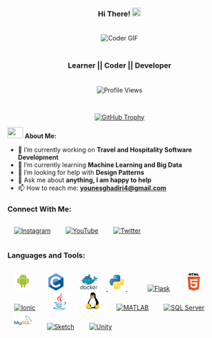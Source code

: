 <div align="center">

### Hi There! <img src="https://github.com/TheDudeThatCode/TheDudeThatCode/blob/master/Assets/Hi.gif?raw=true" width="20" height="20" />

<img alt="Coder GIF" src="https://miro.medium.com/max/1360/0*7Q3yvSIv_t0ioJ-Z.gif" height="250" width="auto" style="margin: 20px 0;" />

### Learner || Coder || Developer

<p>
    <img style="margin: 20px 0 30px 0;" src="https://komarev.com/ghpvc/?username=Younesgh97&label=Profile%20views&color=000000&style=plastic" alt="Profile Views" />
</p>

[![GitHub Trophy](https://github-profile-trophy.vercel.app/?username=Younes-Ghadiri&theme=dracula)](https://github.com/ryo-ma/github-profile-trophy)

</div>

<div style="margin-bottom: 20px;">

<img src="https://github.com/TheDudeThatCode/TheDudeThatCode/blob/master/Assets/Developer.gif?raw=true" height="25" width="35" /> **About Me:**

- 🔭 I’m currently working on **Travel and Hospitality Software Development**
- 🌱 I’m currently learning **Machine Learning and Big Data**
- 🤝 I’m looking for help with **Design Patterns**
- 💬 Ask me about **anything, I am happy to help**
- 📫 How to reach me: **younesghadiri4@gmail.com**

</div>

### Connect With Me:

<div style="display: flex; align-items: center;">

[<img src="https://raw.githubusercontent.com/rahuldkjain/github-profile-readme-generator/master/src/images/icons/Social/instagram.svg" alt="Instagram" style="margin: 0 15px;" height="30" width="30">](https://instagram.com/Younes.Ghadiri.97)
[<img src="https://raw.githubusercontent.com/rahuldkjain/github-profile-readme-generator/master/src/images/icons/Social/youtube.svg" alt="YouTube" style="margin: 0 15px;" height="35" width="35">](https://www.youtube.com/Younes.Ghadiri.97)
[<img src="https://cdn-icons-png.flaticon.com/512/5969/5969020.png" alt="Twitter" style="margin: 0 15px;" height="30" width="30">](https://twitter.com/YounesGh97)

</div>

### Languages and Tools:

<div style="display: flex; flex-wrap: wrap; justify-content: center; align-items: center; gap: 15px;">

[<img src="https://raw.githubusercontent.com/devicons/devicon/master/icons/android/android-original-wordmark.svg" alt="Android" width="40" height="40" style="margin: 0 15px;">](https://developer.android.com)
[<img src="https://raw.githubusercontent.com/devicons/devicon/master/icons/c/c-original.svg" alt="C" width="40" height="40" style="margin: 0 15px;">](https://www.cprogramming.com/)
[<img src="https://raw.githubusercontent.com/devicons/devicon/master/icons/docker/docker-original-wordmark.svg" alt="Docker" width="40" height="40" style="margin: 0 15px;">](https://www.docker.com/)
[<img href="https://www.python.org" target="_blank" rel="noreferrer"> <img src="https://raw.githubusercontent.com/devicons/devicon/master/icons/python/python-original.svg" alt="python" width="40" height="40"/> </a> <a 
src="https://raw.githubusercontent.com/devicons/devicon/master/icons/dot-net/dot-net-original-wordmark.svg" alt=".NET" width="40" height="40" style="margin: 0 15px;">](https://dotnet.microsoft.com/)
[<img src="https://www.vectorlogo.zone/logos/pocoo_flask/pocoo_flask-icon.svg" alt="Flask" width="40" height="40" style="margin: 0 15px;">](https://flask.palletsprojects.com/)
[<img src="https://raw.githubusercontent.com/devicons/devicon/master/icons/html5/html5-original-wordmark.svg" alt="HTML5" width="40" height="40" style="margin: 0 15px;">](https://www.w3.org/html/)
[<img src="https://upload.wikimedia.org/wikipedia/commons/d/d1/Ionic_Logo.svg" alt="Ionic" width="40" height="40" style="margin: 0 15px;">](https://ionicframework.com)
[<img src="https://raw.githubusercontent.com/devicons/devicon/master/icons/java/java-original.svg" alt="Java" width="40" height="40" style="margin: 0 15px;">](https://www.java.com)
[<img src="https://raw.githubusercontent.com/devicons/devicon/master/icons/linux/linux-original.svg" alt="Linux" width="40" height="40" style="margin: 0 15px;">](https://www.linux.org/)
[<img src="https://upload.wikimedia.org/wikipedia/commons/2/21/Matlab_Logo.png" alt="MATLAB" width="40" height="40" style="margin: 0 15px;">](https://www.mathworks.com/)
[<img src="https://www.svgrepo.com/show/303229/microsoft-sql-server-logo.svg" alt="SQL Server" width="40" height="40" style="margin: 0 15px;">](https://www.microsoft.com/en-us/sql-server)
[<img src="https://raw.githubusercontent.com/devicons/devicon/master/icons/mysql/mysql-original-wordmark.svg" alt="MySQL" width="40" height="40" style="margin: 0 15px;">](https://www.mysql.com/)
[<img src="https://www.vectorlogo.zone/logos/sketchapp/sketchapp-icon.svg" alt="Sketch" width="40" height="40" style="margin: 0 15px;">](https://www.sketch.com/)
[<img src="https://www.vectorlogo.zone/logos/unity3d/unity3d-icon.svg" alt="Unity" width="40" height="40" style="margin: 0 15px;">](https://unity.com/)

</div>
